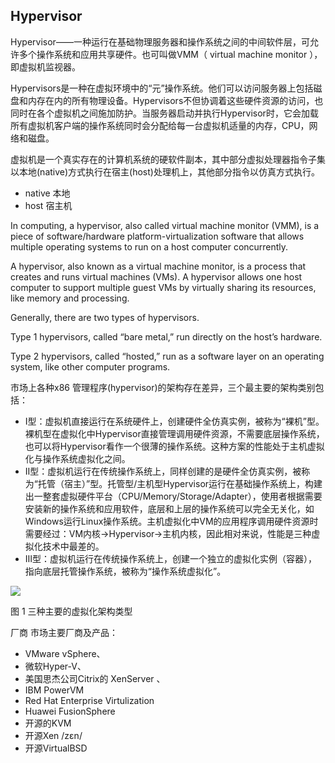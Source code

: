 ## Hypervisor

Hypervisor——一种运行在基础物理服务器和操作系统之间的中间软件层，可允许多个操作系统和应用共享硬件。也可叫做VMM（ virtual machine monitor ），即虚拟机监视器。

Hypervisors是一种在虚拟环境中的“元”操作系统。他们可以访问服务器上包括磁盘和内存在内的所有物理设备。Hypervisors不但协调着这些硬件资源的访问，也同时在各个虚拟机之间施加防护。当服务器启动并执行Hypervisor时，它会加载所有虚拟机客户端的操作系统同时会分配给每一台虚拟机适量的内存，CPU，网络和磁盘。


虚拟机是一个真实存在的计算机系统的硬软件副本，其中部分虚拟处理器指令子集以本地(native)方式执行在宿主(host)处理机上，其他部分指令以仿真方式执行。

- native 本地
- host 宿主机

In computing, a hypervisor, also called virtual machine monitor (VMM), is a piece of software/hardware platform-virtualization software that allows multiple operating systems to run on a host computer concurrently.

A hypervisor, also known as a virtual machine monitor, is a process that creates and runs virtual machines (VMs). A hypervisor allows one host computer to support multiple guest VMs by virtually sharing its resources, like memory and processing. 



Generally, there are two types of hypervisors. 

Type 1 hypervisors, called “bare metal,” run directly on the host’s hardware. 

Type 2 hypervisors, called “hosted,” run as a software layer on an operating system, like other computer programs.


市场上各种x86 管理程序(hypervisor)的架构存在差异，三个最主要的架构类别包括：
- I型：虚拟机直接运行在系统硬件上，创建硬件全仿真实例，被称为“裸机”型。裸机型在虚拟化中Hypervisor直接管理调用硬件资源，不需要底层操作系统，也可以将Hypervisor看作一个很薄的操作系统。这种方案的性能处于主机虚拟化与操作系统虚拟化之间。
- II型：虚拟机运行在传统操作系统上，同样创建的是硬件全仿真实例，被称为“托管（宿主）”型。托管型/主机型Hypervisor运行在基础操作系统上，构建出一整套虚拟硬件平台（CPU/Memory/Storage/Adapter），使用者根据需要安装新的操作系统和应用软件，底层和上层的操作系统可以完全无关化，如Windows运行Linux操作系统。主机虚拟化中VM的应用程序调用硬件资源时需要经过：VM内核->Hypervisor->主机内核，因此相对来说，性能是三种虚拟化技术中最差的。
- Ⅲ型：虚拟机运行在传统操作系统上，创建一个独立的虚拟化实例（容器），指向底层托管操作系统，被称为“操作系统虚拟化”。

![](https://bkimg.cdn.bcebos.com/pic/c9fcc3cec3fdfc03751f33ced43f8794a4c22665)

图 1 三种主要的虚拟化架构类型


厂商
市场主要厂商及产品：
- VMware vSphere、
- 微软Hyper-V、
- 美国思杰公司Citrix的 XenServer 、
- IBM PowerVM
- Red Hat Enterprise Virtulization
- Huawei FusionSphere
- 开源的KVM
- 开源Xen  /zεn/
- 开源VirtualBSD

